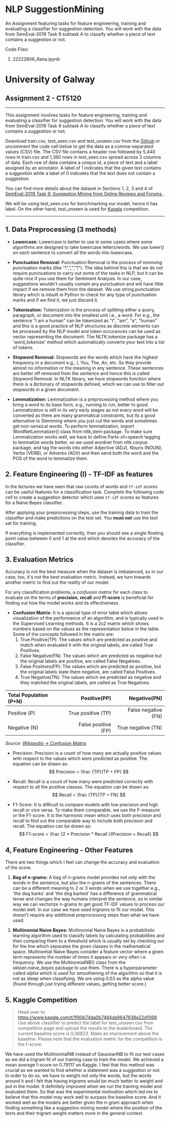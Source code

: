 # NLP SuggestionMining
 An Assignment featuring tasks for feature engineering, training and evaluating a classifier for suggestion detection. You will work with the data from SemEval-2019 Task 9 subtask A to classify whether a piece of text contains a suggestion or not. 

Code Files: 
1. 22222806_Rana.ipynb

# University of Galway
## Assignment 2 - CT5120
---

This assignment involves tasks for feature engineering, training and evaluating a classifier for suggestion detection. You will work with the data from SemEval-2019 Task 9 subtask A to classify whether a piece of text contains a suggestion or not. 


Download train.csv, test_seen.csv and test_unseen.csv from the [Github](https://github.com/sharduls007/Assignment_2_CT5120) or uncomment the code cell below to get the data as a comma-separated values (CSV) file. The CSV file contains a header row followed by 5,440 rows in train.csv and 1,360 rows in test_seen.csv spread across 3 columns of data. Each row of data contains a unique id, a piece of text and a label assigned by an annotator. A label of $1$ indicates that the given text contains a suggestion while a label of $0$ indicates that the text does not contain a suggestion.

You can find more details about the dataset in Sections 1, 2, 3 and 4 of [SemEval-2019 Task 9: Suggestion Mining from Online Reviews and Forums
](https://aclanthology.org/S19-2151/).

We will be using test_seen.csv for benchmarking our model, hence it has label. On the other hand, test_unseen is used for [Kaggle](https://www.kaggle.com/competitions/nlp2022ct5120suggestionmining/overview) competition.

---

## 1. Data Preprocessing (3 methods)

* **Lowercase:** Lowercase is better to use in some cases where some algorithms are designed to take lowercase letters/words. We use lower() on each sentence to convert all the words into lowercase.

* **Punctuation Removal:** Punctuation Removal is the process of removing punctuation marks (like "!",",","?"). The idea behind this is that we do not require punctuations to carry out some of the tasks in NLP, but it can be quite nice if you use them for Sentiment Analysis. In our case, suggestions wouldn't usually contain any punctuation and will have little impact if we remove them from the dataset. We use string.punctuation library which is inbuilt in Python to check for any type of punctuation marks and if we find it, we just discard it.

* **Tokenisation:** Tokenization is the process of splitting either a query, paragraph, or document into the smallest unit i.e., a word. For e.g., the sentence "I am a human" can be tokenized as "I", "am", "a", "human" and this is a good practice of NLP structures as discrete elements can be processed by the NLP model and token occurances can be used as vector representing the document. The NLTK.tokenize package has a 'word_tokenize' method which automatically converts your text into a list of tokens.

* **Stopword Removal:** Stopwords are the words which have the highest frequency in a document e.g., I, You, The, An, etc. So they provide almost no information or the meaning in any sentence. These sentences are better off removed from the sentence and hence this is called Stopword Removal. In NLTK library, we have stopwords function where there is a dictionary of stopwords defined, which we can use to filter out stopwords in a given document.

* **Lemmatization:** Lemmatization is a preprocessing method where you bring a word to its base form, e.g., running to run, better to good. Lemmatization is still in its very early stages as not every word will be converted as there are many grammatical constraints, but its a good alternative to Stemming where you just cut the words and sometimes get non-sensical words. To perform lemmatization, import WordNetLemmatizer() class from nltk,stem package. To make sure Lemmatization works well, we have to define Parts-of=speech tagging to lemmatize words better, so we used wordnet from nltk.corpus package, and tag the words into either Adjective (ADJ), Nouns (NOUN), Verbs (VERB), or Adverbs (ADV) and then send both the word and the POS of the word to lemmatize them.

## 2. Feature Engineering (I) - TF-IDF as features

In the lectures we have seen that raw counts of words and `tf-idf` scores can be useful features for a classification task. Complete the following code cell to create a suggestion detector which uses `tf-idf` scores as features for a Naïve Bayes classifier.

After applying your preprocessing steps, use the training data to train the classifier and make predictions on the test set. You **must not** use the test set for training.

If everything is implemented correctly, then you should see a single floating point value between 0 and 1 at the end which denotes the accuracy of the classifier.

## 3. Evaluation Metrics


Accuracy is not the best measure when the dataset is imbalanced, so in our case, too, it's not the best evaluation metric. Instead, we turn towards another metric to find out the reality of our model.

For any classification problems, a *confusion matrix* for each class to evaluate on the terms of **precision**, **recall** and **f1-score** is beneficial for finding out how the model works and its effectiveness.

* **Confusion Matrix:** It is a special type of error table which allows visualization of the performance of an algorithm, and is typically used in the Supervised Learning methods. It is a 2x2 matrix which shows numbers based on the values as the representation below in the table. Some of the concepts followed in the matrix are:
    1. True Positive(TP): The values which are predicted as positive and match when evaluated it with the original labels, are called True Positives.
    2. False Negative(FN): The values which are predicted as negative but the original labels are positive, are called False Negatives.
    3. False Positives(FP): The values which are predicted as positive, but the original labels state them negative, are called False Positives.
    4. True Negative(TN): The values which we predicted as negative and they matched the original labels, are called as True Negatives.

|    Total Population (P+N)   |     Positive(PP)     |    Negative(PN)      |
| :-------------------------- | -------------------: | -------------------: |
|       Positive (P)          |  True positive (TP)  |  False negative (FN) |
|       Negative (N)          |  False positive (FP) |  True negative (TN)  |

*Source: [Wikipedia -> Confusion Matrix](https://en.wikipedia.org/wiki/Confusion_matrix)*


* Precision: Precision is a count of how many are actually positive values with respect to the values which were predicted as positive. The equation can be drawn as:
$$ Precision = \frac {TP}{TP + FP} $$ 

* Recall: Recall is a count of how many were predicted correctly with respect to all the positive classes. The equation can be drawn as:
$$ Recall = \frac {TP}{TP + FN} $$ 

* F1-Score: It is difficult to compare models with low precision and high recall or vice versa. To make them comparable, we use the F-measure or the F1-score. It is the harmonic mean which uses both precision and recall to find out the comparable way to include both precision and recall. The equation can be drawn as:
$$ F1-score = \frac {2 * Precision * Recall }{Precision + Recall} $$ 


## 4, Feature Engineering - Other Features


There are two things which I feel can change the accuracy and evaluation of the score.

1. **Bag of n-grams:** A bag of n-grams model provides not only with the words in the sentence, but also the n-grams of the sentences. There can be a different meaning to 2 or 3 words when we use together e.g., 'the dog barks' and 'the dog barked' has a difference of grammatical tense and changes the way humans interpret the sentence, so in similar way we can vectorize n-grams to get good TF-IDF values to process our model well. In our case we have used *trigrams* to fit our model. This doesn't require any additional preprocessing steps than what we have used.

2. **Multinomial Naive Bayes:** Multinomial Naive Bayes is a probabilistic learning algorithm used to classify labels by calculating probabilities and then comparing them to a threshold which is usually set by checking our for the line which separates the given classes in the mathematical space. Multinomial Naïve Bayes consider a feature vector where a given term represents the number of times it appears or very often i.e. frequency. We use the MultinomialNB() class from the *sklean.naive_bayes* package to use them. There is a hyperparameter called *alpha* which is used for smoothening of the algorithm so that it is not as steep when classifying. We are using 0.03 as the alpha value (found through just trying different values, getting better score.)


## 5. Kaggle Competition

> Head over to https://www.kaggle.com/t/1f90b74da0b7484da9647638e22d1068  
Use above classifier to predict the label for test_unseen.csv from competition page and upload the results to the leaderboard. The current baseline score is 0.36823. Make an improvement above the baseline. Please note that the evaluation metric for the competition is the f-score.

We have used the MultinomialNB instead of GaussianNB to fit our test cases as we did a trigram fit of our training case to train the model. We achieved a mean average f-score on 0.79117 on Kaggle. I feel that this method was crucial as we wanted to find whether a statement was a suggestion or not. In order to do so, we have to weight not only the words, but the words around it and I felt that having trigrams would be much better to weight and put in the model. It definitely improved when we run the training model and evaluated them. So that was the experimental motivation which led me to believe that this model may work well to surpass the baseline score. And it worked well as the models are better given the n-gram approach when finding something like a suggestion mining model where the position of the texts and their trigram weight matters more in the general context.
